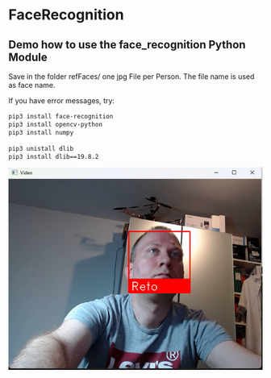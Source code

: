 # FaceRecognition
## Demo how to use the face_recognition Python Module

Save in the folder refFaces/ one jpg File per Person. The file name is used as face name.

If you have error messages, try:
```
pip3 install face-recognition
pip3 install opencv-python
pip3 install numpy

pip3 unistall dlib
pip3 install dlib==19.8.2
```
![Demo](https://github.com/RetoSchaedler/FaceRecognition/raw/main/RecPic.png)
